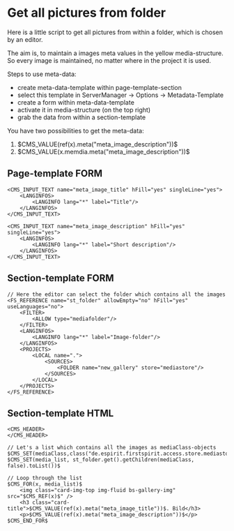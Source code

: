 # Get all pictures from folder

Here is a little script to get all pictures from within a folder, which is chosen by an editor.

The aim is, to maintain a images meta values in the yellow media-structure. So every image is maintained, no matter where in the project it is used.

Steps to use meta-data:
- create meta-data-template within page-template-section
- select this template in ServerManager -> Options -> Metadata-Template
- create a form within meta-data-template
- activate it in media-structure (on the top right)
- grab the data from within a section-template

You have two possibilities to get the meta-data:
1. $CMS_VALUE(ref(x).meta("meta_image_description"))$
2. $CMS_VALUE(x.memdia.meta("meta_image_description"))$

## Page-template FORM
````
<CMS_INPUT_TEXT name="meta_image_title" hFill="yes" singleLine="yes">
    <LANGINFOS>
        <LANGINFO lang="*" label="Title"/>
    </LANGINFOS>
</CMS_INPUT_TEXT>

<CMS_INPUT_TEXT name="meta_image_description" hFill="yes" singleLine="yes">
    <LANGINFOS>
        <LANGINFO lang="*" label="Short description"/>
    </LANGINFOS>
</CMS_INPUT_TEXT>
````

## Section-template FORM
````
// Here the editor can select the folder which contains all the images
<FS_REFERENCE name="st_folder" allowEmpty="no" hFill="yes" useLanguages="no">
    <FILTER>
        <ALLOW type="mediafolder"/>
    </FILTER>
    <LANGINFOS>
        <LANGINFO lang="*" label="Image-folder"/>
    </LANGINFOS>
    <PROJECTS>
        <LOCAL name=".">
            <SOURCES>
                <FOLDER name="new_gallery" store="mediastore"/>
            </SOURCES>
        </LOCAL>
    </PROJECTS>
</FS_REFERENCE>
````

## Section-template HTML
````
<CMS_HEADER>
</CMS_HEADER>

// Let's a list which contains all the images as mediaClass-objects
$CMS_SET(mediaClass,class("de.espirit.firstspirit.access.store.mediastore.Media"))$
$CMS_SET(media_list, st_folder.get().getChildren(mediaClass, false).toList())$

// Loop through the list
$CMS_FOR(x, media_list)$
    <img class="card-img-top img-fluid bs-gallery-img" src="$CMS_REF(x)$" />
    <h3 class="card-title">$CMS_VALUE(ref(x).meta("meta_image_title"))$. Bild</h3>
    <p>$CMS_VALUE(ref(x).meta("meta_image_description"))$</p>
$CMS_END_FOR$

````

